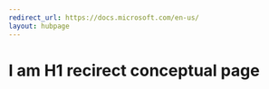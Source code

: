 ```yaml
---
redirect_url: https://docs.microsoft.com/en-us/
layout: hubpage
---
```


# I am H1 recirect conceptual page